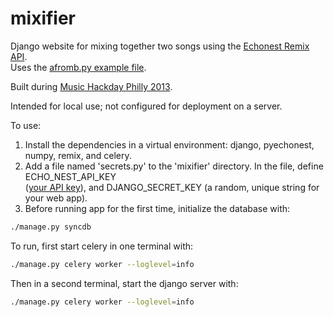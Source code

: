 mixifier
========

Django website for mixing together two songs using the [Echonest Remix API](http://echonest.github.io/remix/ "Echonest Remix").  
Uses the [afromb.py example file](https://github.com/echonest/remix/blob/master/examples/afromb/afromb.py "afromb").

Built during [Music Hackday Philly 2013](https://www.hackerleague.org/hackathons/music-hack-day-philly-2013/hacks/mixifier "Hackerleague project page").

Intended for local use; not configured for deployment on a server.

To use:  
1. Install the dependencies in a virtual environment:  django, pyechonest, numpy, remix, and celery.  
2. Add a file named 'secrets.py' to the 'mixifier' directory.  In the file, define ECHO_NEST_API_KEY  
([your API key](http://developer.echonest.com/ "get an API key")), and DJANGO_SECRET_KEY (a random, unique string for your web app).  
3. Before running app for the first time, initialize the database with:  
```bash
./manage.py syncdb
```
To run, first start celery in one terminal with:
```bash
./manage.py celery worker --loglevel=info
```
Then in a second terminal, start the django server with:
```bash
./manage.py celery worker --loglevel=info
```

